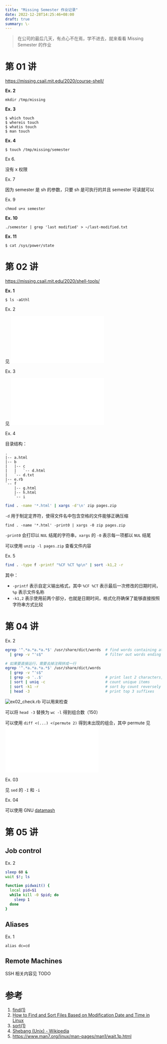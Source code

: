 ```yaml
---
title: "Missing Semester 作业记录"
date: 2022-12-28T14:25:46+08:00
draft: true
summary: \-
---
```


> 在公司的最后几天，有点心不在焉，学不进去，就来看看 Missing Semester 的作业

# 第 01 讲

https://missing.csail.mit.edu/2020/course-shell/

**Ex. 2**

```
mkdir /tmp/missing
```

**Ex. 3**

```
$ which touch
$ whereis touch
$ whatis touch
$ man touch
```

**Ex. 4**

```
$ touch /tmp/missing/semester
```

Ex 6. 

没有 x 权限

Ex. 7

因为 semester 是 sh 的参数，只要 sh 是可执行的并且 semester 可读就可以

Ex. 9

```
chmod u+x semester
```


**Ex. 10**

```
./semester | grep 'last modified' > ~/last-modified.txt
```

**Ex. 11**

```
$ cat /sys/power/state
```

# 第 02 讲

https://missing.csail.mit.edu/2020/shell-tools/

**Ex. 1**


```
$ ls -aGthl
```

Ex. 2

见 ![macro.sh](./src/lec02-shell-tools/macro.sh)

Ex. 3

见 ![maybe_fail_runner.sh](./src/lec02-shell-tools/maybe_fail_runner.sh)

Ex. 4

目录结构：

```text
.
|-- a.html
|-- b
|   |-- c
|   |   `-- d.html
|   `-- d.txt
|-- e.rb
`-- f
    |-- g.html
    |-- h.html
    `-- i
```

```bash
find . -name '*.html' | xargs -d'\n' zip pages.zip
```

`-d` 用于制定定界符，使得文件名中包含空格的文件能够正确压缩

```
find . -name '*.html' -print0 | xargs -0 zip pages.zip
```

`-print0` 会打印以 `NUL` 结尾的字符串，`xargs` 的 `-0` 表示每一项都以 `NUL` 结尾

可以使用 `unzip -l pages.zip` 查看文件内容

Ex. 5

```bash
find . -type f -printf "%CF %CT %p\n" | sort -k1,2 -r
```

其中：
+ `-printf` 表示自定义输出格式，其中 `%CF %CT` 表示最后一次修改的日期时间，`%p` 表示文件名称
+ `-k1,2` 表示使用前两个部分，也就是日期时间，格式化符确保了能够直接按照字符串方式比较

# 第 04 讲

Ex. 2

```bash
egrep '^.*a.*a.*a.*$' /usr/share/dict/words  # find words containing at least 3 a's
  | grep -v "'s$"                            # filter out words ending with 's
```

```bash
# 如果要直接运行，需要去掉注释拼成一行
egrep '^.*a.*a.*a.*$' /usr/share/dict/words 
  | grep -v "'s$" 
  | grep -o '..$'                            # print last 2 characters, -o for "only matching"
  | sort | uniq -c                           # count unique items
  | sort -k1 -r                              # sort by count reversely
  | head -3                                  # print top 3 suffixes
```

![ex02_check.rb](./src/lec04-data-wrangling/ex02_check.rb) 可以用来检查

可以将 `head -3` 替换为 `wc -l` 得到组合数（150）

可以使用 `diff <(...) <(permute 2)` 得到未出现的组合，其中 permute 见 ![](./src/lec04-data-wrangling/perm.sh)


Ex. 03

见 `sed` 的 `-I` 和 `-i`


Ex. 04

可以使用 GNU [datamash](https://www.gnu.org/software/datamash/)

# 第 05 讲

## Job control

Ex. 2

```bash
sleep 60 &
wait $!; ls
```

```bash
function pidwait() {
  local pid=$1
  while kill -0 $pid; do
    sleep 1
  done
}
```

## Aliases

Ex. 1

```
alias dc=cd
```

## Remote Machines

SSH 相关内容见 TODO

# 参考

1. [find(1)](https://man7.org/linux/man-pages/man1/find.1.html)
2. [How to Find and Sort Files Based on Modification Date and Time in Linux](https://www.tecmint.com/find-and-sort-files-modification-date-and-time-in-linux/)
3. [sort(1)](https://man7.org/linux/man-pages/man1/sort.1.html)
4. [Shebang (Unix) - Wikipedia](https://en.wikipedia.org/wiki/Shebang_(Unix))
5. https://www.man7.org/linux/man-pages/man1/wait.1p.html